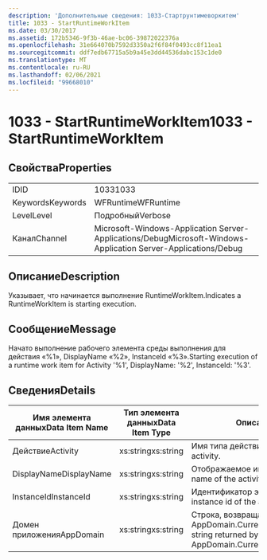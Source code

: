 ```yaml
---
description: 'Дополнительные сведения: 1033-Стартрунтимеворкитем'
title: 1033 - StartRuntimeWorkItem
ms.date: 03/30/2017
ms.assetid: 172b5346-9f3b-46ae-bc06-39872022376a
ms.openlocfilehash: 31e664070b7592d3350a2f6f84f0493cc8f11ea1
ms.sourcegitcommit: ddf7edb67715a5b9a45e3dd44536dabc153c1de0
ms.translationtype: MT
ms.contentlocale: ru-RU
ms.lasthandoff: 02/06/2021
ms.locfileid: "99668010"
---
```

# <a name="1033---startruntimeworkitem"></a><span data-ttu-id="69f66-103">1033 - StartRuntimeWorkItem</span><span class="sxs-lookup"><span data-stu-id="69f66-103">1033 - StartRuntimeWorkItem</span></span>

## <a name="properties"></a><span data-ttu-id="69f66-104">Свойства</span><span class="sxs-lookup"><span data-stu-id="69f66-104">Properties</span></span>  
  
|||  
|-|-|  
|<span data-ttu-id="69f66-105">ID</span><span class="sxs-lookup"><span data-stu-id="69f66-105">ID</span></span>|<span data-ttu-id="69f66-106">1033</span><span class="sxs-lookup"><span data-stu-id="69f66-106">1033</span></span>|  
|<span data-ttu-id="69f66-107">Keywords</span><span class="sxs-lookup"><span data-stu-id="69f66-107">Keywords</span></span>|<span data-ttu-id="69f66-108">WFRuntime</span><span class="sxs-lookup"><span data-stu-id="69f66-108">WFRuntime</span></span>|  
|<span data-ttu-id="69f66-109">Level</span><span class="sxs-lookup"><span data-stu-id="69f66-109">Level</span></span>|<span data-ttu-id="69f66-110">Подробный</span><span class="sxs-lookup"><span data-stu-id="69f66-110">Verbose</span></span>|  
|<span data-ttu-id="69f66-111">Канал</span><span class="sxs-lookup"><span data-stu-id="69f66-111">Channel</span></span>|<span data-ttu-id="69f66-112">Microsoft-Windows-Application Server-Applications/Debug</span><span class="sxs-lookup"><span data-stu-id="69f66-112">Microsoft-Windows-Application Server-Applications/Debug</span></span>|  
  
## <a name="description"></a><span data-ttu-id="69f66-113">Описание</span><span class="sxs-lookup"><span data-stu-id="69f66-113">Description</span></span>  

 <span data-ttu-id="69f66-114">Указывает, что начинается выполнение RuntimeWorkItem.</span><span class="sxs-lookup"><span data-stu-id="69f66-114">Indicates a RuntimeWorkItem is starting execution.</span></span>  
  
## <a name="message"></a><span data-ttu-id="69f66-115">Сообщение</span><span class="sxs-lookup"><span data-stu-id="69f66-115">Message</span></span>  

 <span data-ttu-id="69f66-116">Начато выполнение рабочего элемента среды выполнения для действия «%1», DisplayName «%2», InstanceId «%3».</span><span class="sxs-lookup"><span data-stu-id="69f66-116">Starting execution of a runtime work item for Activity '%1', DisplayName: '%2', InstanceId: '%3'.</span></span>  
  
## <a name="details"></a><span data-ttu-id="69f66-117">Сведения</span><span class="sxs-lookup"><span data-stu-id="69f66-117">Details</span></span>  
  
|<span data-ttu-id="69f66-118">Имя элемента данных</span><span class="sxs-lookup"><span data-stu-id="69f66-118">Data Item Name</span></span>|<span data-ttu-id="69f66-119">Тип элемента данных</span><span class="sxs-lookup"><span data-stu-id="69f66-119">Data Item Type</span></span>|<span data-ttu-id="69f66-120">Описание</span><span class="sxs-lookup"><span data-stu-id="69f66-120">Description</span></span>|  
|--------------------|--------------------|-----------------|  
|<span data-ttu-id="69f66-121">Действие</span><span class="sxs-lookup"><span data-stu-id="69f66-121">Activity</span></span>|<span data-ttu-id="69f66-122">xs:string</span><span class="sxs-lookup"><span data-stu-id="69f66-122">xs:string</span></span>|<span data-ttu-id="69f66-123">Имя типа действия.</span><span class="sxs-lookup"><span data-stu-id="69f66-123">The type name of the activity.</span></span>|  
|<span data-ttu-id="69f66-124">DisplayName</span><span class="sxs-lookup"><span data-stu-id="69f66-124">DisplayName</span></span>|<span data-ttu-id="69f66-125">xs:string</span><span class="sxs-lookup"><span data-stu-id="69f66-125">xs:string</span></span>|<span data-ttu-id="69f66-126">Отображаемое имя действия.</span><span class="sxs-lookup"><span data-stu-id="69f66-126">The display name of the activity.</span></span>|  
|<span data-ttu-id="69f66-127">InstanceId</span><span class="sxs-lookup"><span data-stu-id="69f66-127">InstanceId</span></span>|<span data-ttu-id="69f66-128">xs:string</span><span class="sxs-lookup"><span data-stu-id="69f66-128">xs:string</span></span>|<span data-ttu-id="69f66-129">Идентификатор экземпляра действия.</span><span class="sxs-lookup"><span data-stu-id="69f66-129">The instance id of the activity.</span></span>|  
|<span data-ttu-id="69f66-130">Домен приложения</span><span class="sxs-lookup"><span data-stu-id="69f66-130">AppDomain</span></span>|<span data-ttu-id="69f66-131">xs:string</span><span class="sxs-lookup"><span data-stu-id="69f66-131">xs:string</span></span>|<span data-ttu-id="69f66-132">Строка, возвращаемая AppDomain.CurrentDomain.FriendlyName.</span><span class="sxs-lookup"><span data-stu-id="69f66-132">The string returned by AppDomain.CurrentDomain.FriendlyName.</span></span>|
